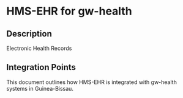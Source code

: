 # HMS-EHR for gw-health

## Description

Electronic Health Records

## Integration Points

This document outlines how HMS-EHR is integrated with gw-health systems in Guinea-Bissau.
